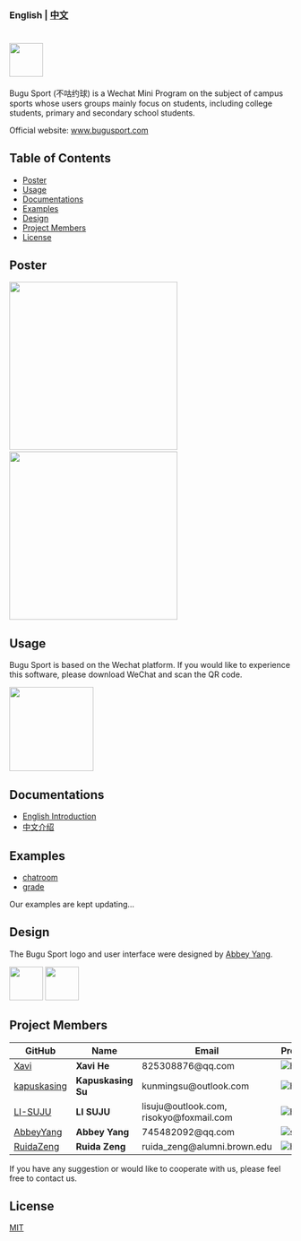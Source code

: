 ### English | [中文](./README_CHINESE.md) 
# <img src='./images/title1.png' height='60'/></br>

Bugu Sport (不咕约球) is a Wechat Mini Program on the subject of campus sports whose users groups mainly focus on students, including college students, primary and secondary school students.

Official website: www.bugusport.com

## Table of Contents
* [Poster](#Poster)
* [Usage](#Usage)
* [Documentations](#Documentations)
* [Examples](#Examples)
* [Design](#Design)
* [Project Members](#Project_Members)
* [License](#License)

## Poster <a name="Poster"></a>

<img src="./images/intro2.jpg" width = "300"  />&emsp; <img src="./images/intro1.jpg" width = "300"  />
## Usage <a name="Usage"></a>

Bugu Sport is based on the Wechat platform. If you would like to experience this software, please download WeChat and scan the QR code.

<img src="./QRcode.JPG" width = "150" height = "150" />

## Documentations <a name="Documentations"></a>

- [English Introduction](./English_introduction)
- [中文介绍](./中文介绍)

## Examples <a name="Examples"></a>

- [chatroom](./examples/chatroom)
- [grade](./examples/grade)

Our examples are kept updating...

## Design <a name="Design"></a>

The Bugu Sport logo and user interface were designed by [Abbey Yang](https://github.com/AbbeyYang).  

<img src="./images/title2.png" height = "60"  /> <img src="./images/title4.png" height = "60"/>


## Project Members <a name="Project_Members"></a>

| **GitHub** | **Name** | **Email** | **Pronouns** |
|------------|----------|-----------|--------------|
| [Xavi](https://github.com/HeXavi8) | **Xavi He** | 825308876&#64;qq.com | ![he/him](https://img.shields.io/badge/Pronouns-he/him-blue) |
| [kapuskasing](https://github.com/kapuskasing) | **Kapuskasing Su** | kunmingsu&#64;outlook.com | ![he/him](https://img.shields.io/badge/Pronouns-he/him-blue) |
| [LI-SUJU](https://github.com/LI-SUJU) | **LI SUJU** | lisuju&#64;outlook.com, risokyo&#64;foxmail.com | ![he/him](https://img.shields.io/badge/Pronouns-he/him-blue) |
| [AbbeyYang](https://github.com/AbbeyYang) | **Abbey Yang** | 745482092&#64;qq.com | ![she/her](https://img.shields.io/badge/Pronouns-she/her-pink) |
| [RuidaZeng](https://github.com/RuidaZeng) | **Ruida Zeng** | ruida_zeng&#64;alumni.brown.edu | ![he/him](https://img.shields.io/badge/Pronouns-he/him-blue) |


If you have any suggestion or would like to cooperate with us, please feel free to contact us. </br>

## License <a name="License"></a>

[MIT](./LICENSE)
